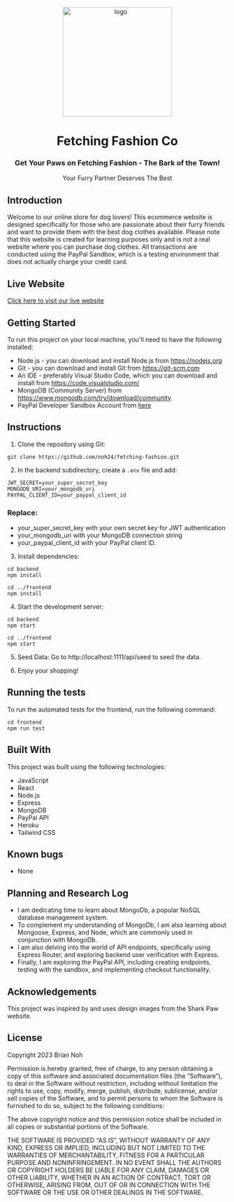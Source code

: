 <p align=center>
    <img src='./frontend/public/images/fetching-fashion-logo.png' alt='logo' width="250px">
    <h1 align=center>Fetching Fashion Co</h1>
    <h3 align=center>Get Your Paws on Fetching Fashion - The Bark of the Town!</h3>
    <p align=center>Your Furry Partner Deserves The Best</p>
</p>

## Introduction 
Welcome to our online store for dog lovers! This ecommerce website is designed specifically for those who are passionate about their furry friends and want to provide them with the best dog clothes available. Please note that this website is created for learning purposes only and is not a real website where you can purchase dog clothes. All transactions are conducted using the PayPal Sandbox, which is a testing environment that does not actually charge your credit card.

## Live Website
[Click here to visit our live website](https://fetching-fashion.herokuapp.com/)

## Getting Started

To run this project on your local machine, you'll need to have the following installed:

- Node.js - you can download and install Node.js from https://nodejs.org
- Git - you can download and install Git from https://git-scm.com
- An IDE - preferably Visual Studio Code, which you can download and install from https://code.visualstudio.com/
- MongoDB (Community Server) from https://www.mongodb.com/try/download/community
- PayPal Developer Sandbox Account from [here](https://www.paypal.com/signin?returnUri=https%3A%2F%2Fdeveloper.paypal.com%2Fdeveloper%2Fapplications&intent=developer&ctxId=uldc1d9feecfe54840970a4988484c045d)

## Instructions

1. Clone the repository using Git:

```
git clone https://github.com/noh24/fetching-fashion.git
```
2. In the backend subdirectory, create a `.env` file and add:

```
JWT_SECRET=your_super_secret_key
MONGODB_URI=your_mongodb_uri
PAYPAL_CLIENT_ID=your_paypal_client_id
```
### Replace:
 * your_super_secret_key with your own secret key for JWT authentication
 * your_mongodb_uri with your MongoDB connection string
 * your_paypal_client_id with your PayPal client ID.   

  
3. Install dependencies:

```
cd backend
npm install

cd ../frontend
npm install
```

4. Start the development server:

```
cd backend
npm start

cd ../frontend
npm start
```

5. Seed Data:
Go to http://localhost:1111/api/seed to seed the data.

6. Enjoy your shopping! 

## Running the tests

To run the automated tests for the frontend, run the following command:

```
cd frontend
npm run test
```

## Built With

This project was built using the following technologies:

- JavaScript
- React
- Node.js
- Express
- MongoDB
- PayPal API
- Heroku
- Tailwind CSS

## Known bugs

- None

## Planning and Research Log

- I am dedicating time to learn about MongoDb, a popular NoSQL database management system.
- To complement my understanding of MongoDb, I am also learning about Mongoose, Express, and Node, which are commonly used in conjunction with MongoDb.
- I am also delving into the world of API endpoints, specifically using Express Router, and exploring backend user verification with Express. 
- Finally, I am exploring the PayPal API, including creating endpoints, testing with the sandbox, and implementing checkout functionality.

## Acknowledgements

This project was inspired by and uses design images from the Shark Paw website.

## License

Copyright 2023 Brian Noh

Permission is hereby granted, free of charge, to any person obtaining a copy of this software and associated documentation files (the “Software”), to deal in the Software without restriction, including without limitation the rights to use, copy, modify, merge, publish, distribute, sublicense, and/or sell copies of the Software, and to permit persons to whom the Software is furnished to do so, subject to the following conditions:

The above copyright notice and this permission notice shall be included in all copies or substantial portions of the Software.

THE SOFTWARE IS PROVIDED “AS IS”, WITHOUT WARRANTY OF ANY KIND, EXPRESS OR IMPLIED, INCLUDING BUT NOT LIMITED TO THE WARRANTIES OF MERCHANTABILITY, FITNESS FOR A PARTICULAR PURPOSE AND NONINFRINGEMENT. IN NO EVENT SHALL THE AUTHORS OR COPYRIGHT HOLDERS BE LIABLE FOR ANY CLAIM, DAMAGES OR OTHER LIABILITY, WHETHER IN AN ACTION OF CONTRACT, TORT OR OTHERWISE, ARISING FROM, OUT OF OR IN CONNECTION WITH THE SOFTWARE OR THE USE OR OTHER DEALINGS IN THE SOFTWARE.
